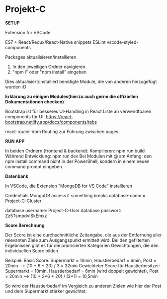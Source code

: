 # Projekt-C

**SETUP**

Extension für VSCode

ES7 + React/Redux/React-Native snippets
ESLint
vscode-styled-components

Packages aktualisieren/installieren

1) In den jeweiligen Ordner navigieren
2) "npm i" oder "npm install" eingeben

Dies aktualisiert/installiert benötigte Module, die von anderen hinzugefügt wurden :D



**Erklärung zu einigen Modules(hierzu auch gerne die offiziellen Dokumentationen checken)**

Bootstrap ist für besseres UI-Handling in React
Liste an verwendtbaren components für UI: https://react-bootstrap.netlify.app/docs/components/tabs

react-router-dom
Routing zur Führung zwischen pages



**RUN APP**

In beiden Ordnern (frontend & backend):
Kompilieren: npm run build
Während Entwicklung: npm run dev
Bei Modulen mit @ am Anfang: den npm install command nicht in der PowerShell, sondern in einem neuen command prompt eingeben.



**Datenbank** 

In VSCode, die Extension "MongoDB for VS Code" installieren

Credentials
MongoDB access if something breaks 
database-name = Project-C-Cluster

database username: Project-C-User
database passwort: Zz5TsmpdvISkEmxz



**Score Berechnung**

Der Score ist eine durchschnittliche Zeitangabe, die aus der Entfernung aller relevanten Ziele zum Ausgangspunkt ermittelt wird.
Bei den gefilterten Ergebnissen gibt es für die priorisierten Kategorien Gewichtungen, die den individuellen Score bilden.

Beispiel:
Basic Score: Supermarkt = 10min, Haustierbedarf = 6min, Post = 20min --> (10 + 6 + 20) / 3 = 32min 
Gewichteter Score für Haustierbesitzer: Supermarkt = 10min, Haustierbedarf = 6min (wird doppelt gewichtet), Post = 20min  --> (10 + 2*6 + 20) / (3+1) = 10,5min

So wird der Haustierbedarf im Vergleich zu anderen Zielen wie hier der Post und dem Supermarkt stärker gewichtet.
